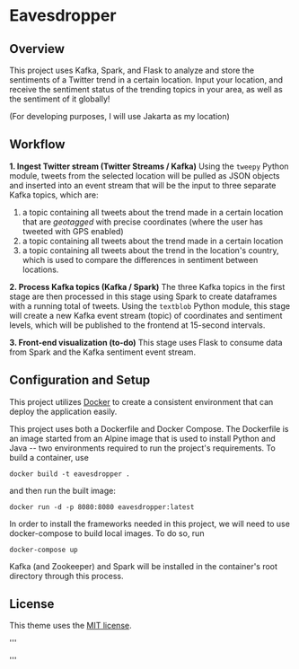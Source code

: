 # Eavesdropper
## Overview
This project uses Kafka, Spark, and Flask to analyze and store the sentiments of a Twitter trend in a certain location. Input your location, and receive the sentiment status of the trending topics in your area, as well as the sentiment of it globally!

(For developing purposes, I will use Jakarta as my location)

## Workflow
**1. Ingest Twitter stream (Twitter Streams / Kafka)**
Using the `tweepy` Python module, tweets from the selected location will be pulled as JSON objects and inserted into an event stream that will be the input to three separate Kafka topics, which are:

1. a topic containing all tweets about the trend made in a certain location that are *geotagged* with precise coordinates (where the user has tweeted with GPS enabled)
2. a topic containing all tweets about the trend made in a certain location
3. a topic containing all tweets about the trend in the location's country, which is used to compare the differences in sentiment between locations. 

**2. Process Kafka topics (Kafka / Spark)**
The three Kafka topics in the first stage are then processed in this stage using Spark to create dataframes with a running total of tweets. Using the `textblob` Python module, this stage will create a new Kafka event stream (topic) of coordinates and sentiment levels, which will be published to the frontend at 15-second intervals.

**3. Front-end visualization (to-do)**
This stage uses Flask to consume data from Spark and the Kafka sentiment event stream.

## Configuration and Setup
This project utilizes [Docker](https://docs.docker.com/get-docker/) to create a consistent environment that can deploy the application easily. 

This project uses both a Dockerfile and Docker Compose. The Dockerfile is an image started from an Alpine image that is used to install Python and Java -- two environments required to run the project's requirements. To build a container, use
```
docker build -t eavesdropper .
``` 
and then run the built image:
```
docker run -d -p 8080:8080 eavesdropper:latest
```

In order to install the frameworks needed in this project, we will need to use docker-compose to build local images. To do so, run
```
docker-compose up
```
Kafka (and Zookeeper) and Spark will be installed in the container's root directory through this process.

## License
This theme uses the [MIT license](https://choosealicense.com/licenses/mit/).



'''
<!-- Run `eavesdropper.py` in your Spark directory with your desired topic in quotes. This will fetch the data from the Twitter API for Rina Sawayama:
```
python bin/spark-submit eavesdropper.py "Rina Sawayama"
```

This filter will select tweets that mention Rina Sawayama, and the data will be ingested to a Kafka producer. By default, the filter will only search for tweets in English; to change this, change `languages` under `main()` in `main.py` to the language of your choice.

**2. Analyze sentiments (PySpark / Kafka)**
Run `heartdropper.py`, which will run a sentiment analysis on our selected topic.

```
python heartdropper.py
```

**3. Storage (Cassandra)**
to-do...

**4. Visualization**
to-do...

##



## Configuration
The tools used in this project are:
* [Python](https://www.python.org/downloads/) 3.9.2
* [Apache Spark](https://spark.apache.org/downloads.html) 3.0.1 (namely PySpark and Spark Streaming)
* [Apache Kafka](https://kafka.apache.org/downloads) 2.7.0
* [Apache Cassandra](https://cassandra.apache.org/download/) 3.11
* [Twitter Stream API](https://developer.twitter.com/)

The required Python

Required Python modules: `pykafka`, `tweepy`, `textblob`.

To access Twitter data, create a Twitter API account [here](https://developer.twitter.com/en/apply-for-access) first, obtain the necessary keys, and place them in `config.cfg` as below.

```
consumer_key = <insert your consumer key here>
consumer_secret = <insert your consumer secret here>
access_token = <insert your access token here>
access_secret = <insert your access secret here>
```

You will need to start a Kafka server. On the Windows command line, run the following code in your Kafka directory to start the Kafka and Zookeeper servers, and to create the corresponding Kafka `eavesdropper` topic :
```
.\bin\windows\kafka-server-start.bat .\config\server\properties
.\bin\windows\zookeeper-server-start.bat .\config\zookeeper.properties
.\bin\windows\kafka-topics.bat --create --zookeeper localhost:2181 --replication-factor 1 --partitions 1 --topic <eavesdropper>
```

You will also need to start Cassandra, which can be done by running the following code on the command line in your Cassandra directory:
```
.\bin\cassandra -f
```

## Approach -->
'''

